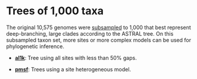 # Trees of 1,000 taxa

The original 10,575 genomes were [subsampled](../../../../protocols/taxon_subsampling.md) to 1,000 that best represent deep-branching, large clades according to the ASTRAL tree. On this subsampled taxon set, more sites or more complex models can be used for phylogenetic inference.

- [**al1k**](al1k): Tree using all sites with less than 50% gaps.

- [**pmsf**](pmsf): Trees using a site heterogeneous model.
